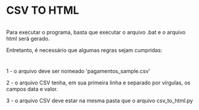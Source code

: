 # CSV TO HTML

```
```

Para executar o programa, basta que executar o arquivo .bat e o arquivo html será gerado.

Entretanto, é necessário que algumas regras sejam cumpridas:

#
1 - o arquivo deve ser nomeado 'pagamentos_sample.csv'

2 - o arquivo CSV tenha, em sua primeira linha e separado por vírgulas, os campos data e valor.

3 - o arquivo CSV deve estar na mesma pasta que o arquivo csv_to_html.py

```
```
